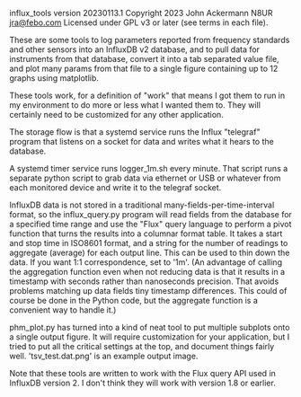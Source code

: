 influx_tools version 20230113.1
Copyright 2023 John Ackermann N8UR jra@febo.com
Licensed under GPL v3 or later (see terms in each file).

These are some tools to log parameters reported from frequency 
standards and other sensors into an InfluxDB v2 database, and to 
pull data for instruments from that database, convert it into a tab 
separated value file, and plot many params from that file to a single 
figure containing up to 12 graphs using matplotlib.

These tools work, for a definition of "work" that means I got them 
to run in my environment to do more or less what I wanted them to.
They will certainly need to be customized for any other application.

The storage flow is that a systemd service runs the Influx "telegraf"
program that listens on a socket for data and writes what it hears to
the database.

A systemd timer service runs logger_1m.sh every minute.  That script
runs a separate python script to grab data via ethernet or USB or whatever
from each monitored device and write it to the telegraf socket.

InfluxDB data is not stored in a traditional many-fields-per-time-interval
format, so the influx_query.py program will read fields from the database
for a specified time range and use the "Flux" query language to
perform a pivot function that turns the results into a columnar format
table.  It takes a start and stop time in ISO8601 format, and a string
for the number of readings to aggregate (average) for each output line.
This can be used to thin down the data.  If you want 1:1 correspondence,
set to '1m'.  (An advantage of calling the aggregation function even
when not reducing data is that it results in a timestamp with seconds rather
than nanoseconds precision.  That avoids problems matching up data fields
tiny timestamp differences.  This could of course be done in the Python
code, but the aggregate function is a convenient way to handle it.)

phm_plot.py has turned into a kind of neat tool to put multiple
subplots onto a single output figure.  It will require customization
for your application, but I tried to put all the critical settings
at the top, and document things fairly well. 'tsv_test.dat.png' is
an example output image.

Note that these tools are written to work with the Flux query API used
in InfluxDB version 2.  I don't think they will work with version 1.8
or earlier.
